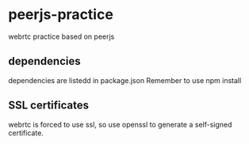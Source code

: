 # peerjs-practice

webrtc practice based on peerjs

## dependencies

dependencies are listedd in package.json
Remember to use npm install

## SSL certificates

webrtc is forced to use ssl, so use openssl to generate a self-signed certificate.
